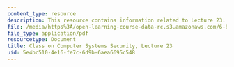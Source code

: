 ```yaml
---
content_type: resource
description: This resource contains information related to Lecture 23.
file: /media/https%3A/open-learning-course-data-rc.s3.amazonaws.com/6-858-computer-systems-security-fall-2014/5e4bc5104e16fe7c6d9b6aea6695c548_MIT6_858F14_lec23.pdf
file_type: application/pdf
resourcetype: Document
title: Class on Computer Systems Security, Lecture 23
uid: 5e4bc510-4e16-fe7c-6d9b-6aea6695c548
---
```

